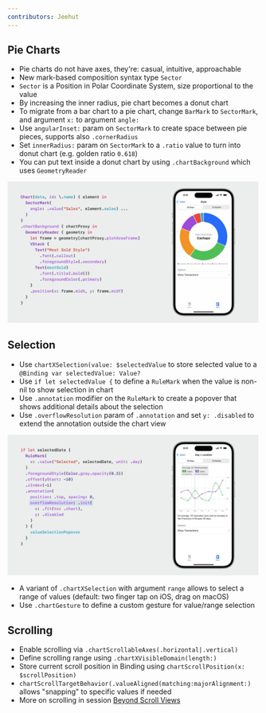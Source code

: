 ```yaml
---
contributors: Jeehut
---
```


## Pie Charts

- Pie charts do not have axes, they're: casual, intuitive, approachable
- New mark-based composition syntax type `Sector`
- `Sector` is a Position in Polar Coordinate System, size proportional to the value
- By increasing the inner radius, pie chart becomes a donut chart
- To migrate from a bar chart to a pie chart, change `BarMark` to `SectorMark`, and argument `x:` to argument `angle:`
- Use `angularInset:` param on `SectorMark` to create space between pie pieces, supports also `.cornerRadius`
- Set `innerRadius:` param on `SectorMark` to a `.ratio` value to turn into donut chart (e.g. golden ratio `0.618`)
- You can put text inside a donut chart by using `.chartBackground` which uses `GeometryReader`

![A donut chart with text in the middle using the `.chartBackground` modifier.][donut]

[donut]: ../../../images/notes/wwdc23/10037/Donut.png

## Selection

- Use `chartXSelection(value: $selectedValue` to store selected value to a `@Binding var selectedValue: Value?`
- Use `if let selectedValue {` to define a `RuleMark` when the value is non-nil to show selection in chart
- Use `.annotation` modifier on the `RuleMark` to create a popover that shows additional details about the selection
- Use `.overflowResolution` param of `.annotation` and set `y: .disabled` to extend the annotation outside the chart view

![Showing an overlay that extends beyond the chart using `.annotation(...:overflowResolution:)` modifier on `RuleMark`.][selection]

[selection]: ../../../images/notes/wwdc23/10037/Selection.png

- A variant of `.chartXSelection` with argument `range` allows to select a range of values (default: two finger tap on iOS, drag on macOS)
- Use `.chartGesture` to define a custom gesture for value/range selection

## Scrolling

- Enable scrolling via `.chartScrollableAxes(.horizontal|.vertical)`
- Define scrolling range using `.chartXVisibleDomain(length:)`
- Store current scroll position in Binding using `chartScrollPosition(x: $scrollPosition)`
- `chartScrollTargetBehavior(.valueAligned(matching:majorAlignment:)` allows "snapping" to specific values if needed
- More on scrolling in session [Beyond Scroll Views](https://developer.apple.com/videos/play/wwdc2023/10159)
